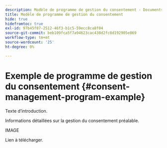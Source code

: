 ```yaml
---
description: Modèle de programme de gestion du consentement - Documents Marketo - Documentation du produit
title: Modèle de programme de gestion du consentement
hide: true
hidefromtoc: true
exl-id: 97b45f07-2512-46f3-b1c5-59ecc8ca8f04
source-git-commit: beb109fca5f7a94623cac438d2fc8d192905e869
workflow-type: tm+mt
source-wordcount: '25'
ht-degree: 0%

---
```


# Exemple de programme de gestion du consentement {#consent-management-program-example}

Texte d’introduction.

Informations détaillées sur la gestion du consentement préalable.

IMAGE

Lien à télécharger.
